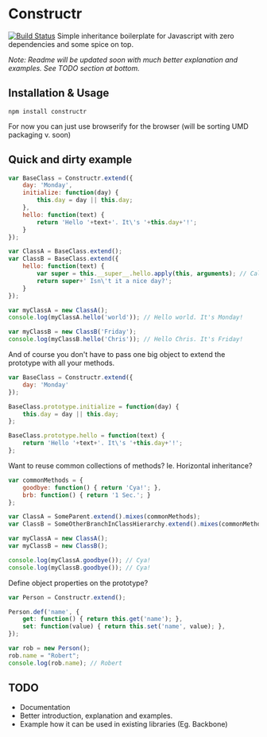 Constructr
===========
[![Build Status](https://travis-ci.org/Chrisui/Constructr.svg?branch=0.2.0)](https://travis-ci.org/Chrisui/Constructr)
Simple inheritance boilerplate for Javascript with zero dependencies and some spice on top.

*Note: Readme will be updated soon with much better explanation and examples. See TODO section at bottom.*

Installation & Usage
--------------------
```npm install constructr```

For now you can just use browserify for the browser (will be sorting UMD packaging v. soon)

Quick and dirty example
-----------------------

```javascript
var BaseClass = Constructr.extend({
	day: 'Monday',
	initialize: function(day) {
		this.day = day || this.day;
	},
	hello: function(text) {
		return 'Hello '+text+'. It\'s '+this.day+'!';
	}
});

var ClassA = BaseClass.extend();
var ClassB = BaseClass.extend({
	hello: function(text) {
		var super = this.__super__.hello.apply(this, arguments); // Call super
		return super+' Isn\'t it a nice day?';
	}
});

var myClassA = new ClassA();
console.log(myClassA.hello('world')); // Hello world. It's Monday!

var myClassB = new ClassB('Friday');
console.log(myClassB.hello('Chris')); // Hello Chris. It's Friday!
```

And of course you don't have to pass one big object to extend the prototype with all your methods.

```javascript
var BaseClass = Constructr.extend({
	day: 'Monday'
});

BaseClass.prototype.initialize = function(day) {
	this.day = day || this.day;
};

BaseClass.prototype.hello = function(text) {
	return 'Hello '+text+'. It\'s '+this.day+'!';
};
```

Want to reuse common collections of methods? Ie. Horizontal inheritance?

```javascript
var commonMethods = {
	goodbye: function() { return 'Cya!'; },
	brb: function() { return '1 Sec.'; }
};

var ClassA = SomeParent.extend().mixes(commonMethods);
var ClassB = SomeOtherBranchInClassHierarchy.extend().mixes(commonMethods);

var myClassA = new ClassA();
var myClassB = new ClassB();

console.log(myClassA.goodbye()); // Cya!
console.log(myClassB.goodbye()); // Cya!
```

Define object properties on the prototype?

```javascript
var Person = Constructr.extend();

Person.def('name', {
	get: function() { return this.get('name'); },
	set: function(value) { return this.set('name', value); },
});

var rob = new Person();
rob.name = "Robert";
console.log(rob.name); // Robert
```

TODO
----
* Documentation
* Better introduction, explanation and examples.
* Example how it can be used in existing libraries (Eg. Backbone)